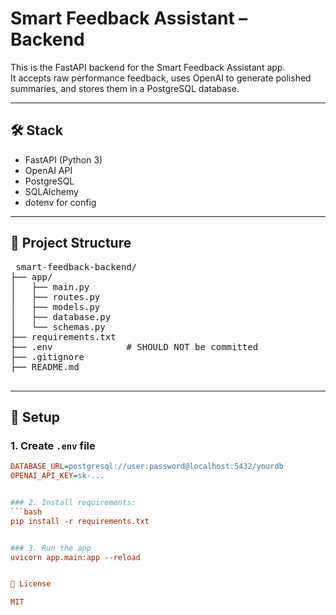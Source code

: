 # Smart Feedback Assistant – Backend

This is the FastAPI backend for the Smart Feedback Assistant app.  
It accepts raw performance feedback, uses OpenAI to generate polished summaries, and stores them in a PostgreSQL database.

---

## 🛠️ Stack

- FastAPI (Python 3)
- OpenAI API
- PostgreSQL
- SQLAlchemy
- dotenv for config

---

## 📁 Project Structure

<pre> smart-feedback-backend/
├── app/
│   ├── main.py
│   ├── routes.py
│   ├── models.py
│   ├── database.py
│   └── schemas.py
├── requirements.txt
├── .env              # SHOULD NOT be committed
├── .gitignore
├── README.md
 </pre>

---

## 🔧 Setup

### 1. Create `.env` file
```ini
DATABASE_URL=postgresql://user:password@localhost:5432/yourdb
OPENAI_API_KEY=sk-...


### 2. Install requirements:
```bash
pip install -r requirements.txt


### 3. Run the app
uvicorn app.main:app --reload


📄 License

MIT